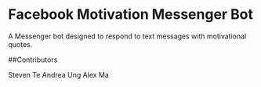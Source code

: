 # Facebook Motivation Messenger Bot

A Messenger bot designed to respond to text messages with motivational quotes.

##Contributors

Steven Te
Andrea Ung
Alex Ma
